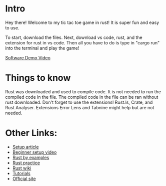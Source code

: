 # Intro

Hey there! Welcome to my tic tac toe game in rust! It is super fun and easy to use. 

To start, download the files. Next, download vs code, rust, and the extension for rust in vs code. Then all you have to do is type in "cargo run" into the terminal and play the game!

[Software Demo Video](http://youtube.link.goes.here)

# Things to know

Rust was downloaded and used to compile code. It is not needed to run the compiled code in the file. The compiled code in the file can be ran without rust downloaded. 
Don't forget to use the extensions! Rust.ls, Crate, and Rust Analyser.
Extensions Error Lens and Tabnine might help but are not needed.

# Other Links:
- [Setup article](https://users.rust-lang.org/t/setting-up-rust-with-vs-code/76907)
- [Beginner setup video](https://www.youtube.com/watch?v=T_KrYLW4jw8)
- [Rust by examples](https://doc.rust-lang.org/rust-by-example/)
- [Rust practice](https://practice.course.rs/)
- [Rust wiki](https://en.wikipedia.org/wiki/Rust_(programming_language))
- [Tutorials](https://www.tutorialspoint.com/rust/index.htm)
- [Official site](https://www.rust-lang.org/)

